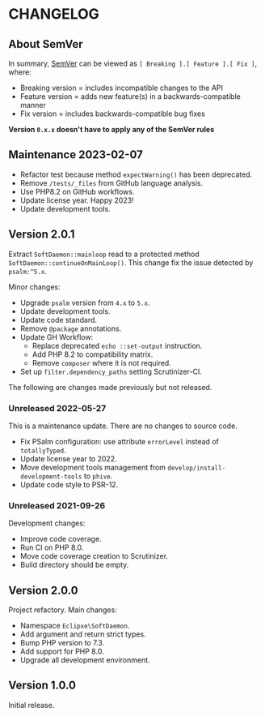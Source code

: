 # CHANGELOG

## About SemVer

In summary, [SemVer](https://semver.org/) can be viewed as `[ Breaking ].[ Feature ].[ Fix ]`, where:

- Breaking version = includes incompatible changes to the API
- Feature version = adds new feature(s) in a backwards-compatible manner
- Fix version = includes backwards-compatible bug fixes

**Version `0.x.x` doesn't have to apply any of the SemVer rules**

## Maintenance 2023-02-07

- Refactor test because method `expectWarning()` has been deprecated.
- Remove `/tests/_files` from GitHub language analysis.
- Use PHP8.2 on GitHub workflows.
- Update license year. Happy 2023!
- Update development tools.

## Version 2.0.1

Extract `SoftDaemon::mainloop` read to a protected method `SoftDaemon::continueOnMainLoop()`.
This change fix the issue detected by `psalm:^5.x`.

Minor changes:

- Upgrade `psalm` version from `4.x` to `5.x`.
- Update development tools.
- Update code standard.
- Remove `@package` annotations.
- Update GH Workflow:
  - Replace deprecated `echo ::set-output` instruction.
  - Add PHP 8.2 to compatibility matrix.
  - Remove `composer` where it is not required.
- Set up `filter.dependency_paths` setting Scrutinizer-CI.

The following are changes made previously but not released.

### Unreleased 2022-05-27

This is a maintenance update. There are no changes to source code.

- Fix PSalm configuration: use attribute `errorLevel` instead of `totallyTyped`.
- Update license year to 2022.
- Move development tools management from `develop/install-development-tools` to `phive`.
- Update code style to PSR-12.

### Unreleased 2021-09-26

Development changes:

- Improve code coverage.
- Run CI on PHP 8.0.
- Move code coverage creation to Scrutinizer.
- Build directory should be empty.

## Version 2.0.0

Project refactory. Main changes:

- Namespace `Eclipxe\SoftDaemon`.
- Add argument and return strict types.
- Bump PHP version to 7.3.
- Add support for PHP 8.0.
- Upgrade all development environment.

## Version 1.0.0

Initial release.
